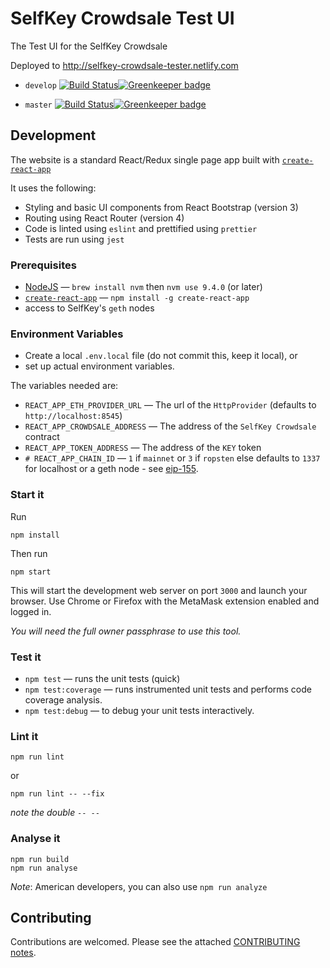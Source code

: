 # SelfKey Crowdsale Test UI

The Test UI for the SelfKey Crowdsale

Deployed to http://selfkey-crowdsale-tester.netlify.com

* `develop` [![Build Status](https://www.travis-ci.org/SelfKeyFoundation/crowdsale-tester.svg?branch=develop)](https://www.travis-ci.org/SelfKeyFoundation/crowdsale-tester)[![Greenkeeper badge](https://badges.greenkeeper.io/SelfKeyFoundation/crowdsale-tester.svg?branch=develop)](https://greenkeeper.io/)

* `master` [![Build Status](https://www.travis-ci.org/SelfKeyFoundation/crowdsale-tester.svg?branch=master)](https://www.travis-ci.org/SelfKeyFoundation/crowdsale-tester)[![Greenkeeper badge](https://badges.greenkeeper.io/SelfKeyFoundation/crowdsale-tester.svg?branch=master)](https://greenkeeper.io/)

## Development

The website is a standard React/Redux single page app built with [`create-react-app`](https://github.com/facebookincubator/create-react-app)


It uses the following:

* Styling and basic UI components from React Bootstrap (version 3)
* Routing using React Router (version 4)
* Code is linted using `eslint` and prettified using `prettier`
* Tests are run using `jest`

### Prerequisites

* [NodeJS](https://nodejs.org) — `brew install nvm` then `nvm use 9.4.0` (or later)
* [`create-react-app`](https://github.com/facebookincubator/create-react-app) — `npm install -g create-react-app`
* access to SelfKey's `geth` nodes

### Environment Variables

* Create a local `.env.local` file (do not commit this, keep it local), or
* set up actual environment variables.

The variables needed are:

* `REACT_APP_ETH_PROVIDER_URL` — The url of the `HttpProvider` (defaults to `http://localhost:8545`)
* `REACT_APP_CROWDSALE_ADDRESS` — The address of the `SelfKey Crowdsale` contract
* `REACT_APP_TOKEN_ADDRESS` — The address of the `KEY` token
* `# REACT_APP_CHAIN_ID` — `1` if `mainnet` or `3` if `ropsten` else defaults to `1337` for localhost or a geth node - see [eip-155](https://github.com/ethereum/EIPs/blob/master/EIPS/eip-155.md).

### Start it

Run

    npm install

Then run

    npm start

This will start the development web server on port `3000` and launch your browser.  Use Chrome or Firefox with the MetaMask extension enabled and logged in.

*You will need the full owner passphrase to use this tool.*

### Test it

* `npm test` — runs the unit tests (quick)
* `npm test:coverage` — runs instrumented unit tests and performs code coverage analysis.
* `npm test:debug` — to debug your unit tests interactively.

### Lint it

    npm run lint

or

    npm run lint -- --fix

_note the double `-- --`_

### Analyse it

    npm run build
    npm run analyse

*Note*: American developers, you can also use `npm run analyze`

## Contributing

Contributions are welcomed. Please see the attached [CONTRIBUTING notes](CONTRIBUTING.md).
